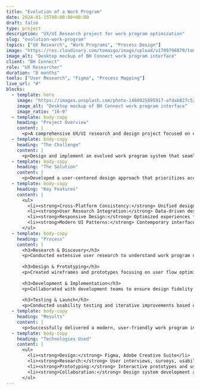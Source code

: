 ```yaml
---
title: "Evolution of a Work Program"
date: 2024-01-15T00:00:00+00:00
draft: false
type: project
description: "UX/UI Research project for work program optimization"
slug: "evolution-work-program"
topics: ["UX Research", "Work Programs", "Process Design"]
image: "https://res.cloudinary.com/tomasgo/image/upload/v1709798879/tomas-master/img/tomas_wvj9lh.jpg"
image_alt: "Desktop mockup of BH Connect work program interface"
client: "BH Connect"
role: "UX Researcher"
duration: "8 months"
tools: ["User Research", "Figma", "Process Mapping"]
live_url: "#"
blocks:
  - template: hero
    image: "https://images.unsplash.com/photo-1460925895917-afdab827c52f?w=1200&h=675&fit=crop&crop=center"
    image_alt: "Desktop mockup of BH Connect work program interface"
    image_ratio: "16-9"
  - template: body-copy
    heading: "Project Overview"
    content: |
      <p>A comprehensive UX/UI research and design project focused on evolving work programs for web and mobile platforms. This project involved deep user research, interface design, and the creation of intuitive workflows for modern work environments.</p>
  - template: body-copy
    heading: "The Challenge"
    content: |
      <p>Design and implement an evolved work program system that seamlessly integrates web and mobile experiences while maintaining consistency across platforms and improving user productivity.</p>
  - template: body-copy
    heading: "The Solution"
    content: |
      <p>Developed a user-centered design approach that prioritizes accessibility, efficiency, and modern interaction patterns. The solution includes responsive design principles, intuitive navigation, and optimized workflows for both desktop and mobile users.</p>
  - template: body-copy
    heading: "Key Features"
    content: |
      <ul>
        <li><strong>Cross-Platform Consistency:</strong> Unified design language across web and mobile</li>
        <li><strong>User Research Integration:</strong> Data-driven design decisions based on user feedback</li>
        <li><strong>Responsive Design:</strong> Optimized experiences for all device sizes</li>
        <li><strong>Modern UI Patterns:</strong> Contemporary interface elements and interactions</li>
      </ul>
  - template: body-copy
    heading: "Process"
    content: |
      <h3>Research & Discovery</h3>
      <p>Conducted extensive user research to understand work program needs and pain points across different user segments.</p>
      
      <h3>Design & Prototyping</h3>
      <p>Created wireframes and prototypes focusing on user flow optimization and interface clarity.</p>
      
      <h3>Development & Implementation</h3>
      <p>Collaborated with development teams to ensure design fidelity and technical feasibility.</p>
      
      <h3>Testing & Launch</h3>
      <p>Conducted usability testing and iterative improvements based on user feedback.</p>
  - template: body-copy
    heading: "Results"
    content: |
      <p>Successfully delivered a modern, user-friendly work program interface that improves productivity and user satisfaction across web and mobile platforms.</p>
  - template: body-copy
    heading: "Technologies Used"
    content: |
      <ul>
        <li><strong>Design:</strong> Figma, Adobe Creative Suite</li>
        <li><strong>Research:</strong> User interviews, surveys, usability testing</li>
        <li><strong>Prototyping:</strong> Interactive prototypes and user flow mapping</li>
        <li><strong>Collaboration:</strong> Design system development and documentation</li>
      </ul>
---
```

